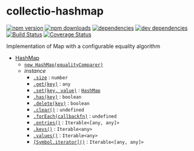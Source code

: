 # collectio-hashmap

[![npm version](https://badge.fury.io/js/collectio-hashmap.svg)](https://www.npmjs.com/package/collectio-hashmap)
[![npm downloads](https://img.shields.io/npm/dt/collectio-hashmap.svg)](https://www.npmjs.com/package/collectio-hashmap)
[![dependencies](https://img.shields.io/david/litichevskiydv/collectio-hashmap.svg)](https://www.npmjs.com/package/collectio-hashmap)
[![dev dependencies](https://img.shields.io/david/dev/litichevskiydv/collectio-hashmap.svg)](https://www.npmjs.com/package/collectio-hashmap)
[![Build Status](https://github.com/litichevskiydv/collectio-hashmap/actions/workflows/ci.yaml/badge.svg?branch=master)](https://github.com/litichevskiydv/collectio-hashmap/actions/workflows/ci.yaml)
[![Coverage Status](https://coveralls.io/repos/github/litichevskiydv/collectio-hashmap/badge.svg?branch=master)](https://coveralls.io/github/litichevskiydv/collectio-hashmap?branch=master)

Implementation of Map with a configurable equality algorithm

- [HashMap](https://github.com/litichevskiydv/collectio-hashmap/wiki/Home)
  - [`new HashMap(equalityComparer)`](https://github.com/litichevskiydv/collectio-hashmap/wiki/constructor)
  - _instance_
    - [`.size`](https://github.com/litichevskiydv/collectio-hashmap/wiki/size) : <code>number</code>
    - [`.get(key)`](https://github.com/litichevskiydv/collectio-hashmap/wiki/get) : <code>any</code>
    - [`.set(key, value)`](https://github.com/litichevskiydv/collectio-hashmap/wiki/set) : [<code>HashMap</code>](Home)
    - [`.has(key)`](https://github.com/litichevskiydv/collectio-hashmap/wiki/has) : <code>boolean</code>
    - [`.delete(key)`](https://github.com/litichevskiydv/collectio-hashmap/wiki/delete) : <code>boolean</code>
    - [`.clear()`](https://github.com/litichevskiydv/collectio-hashmap/wiki/clear) : <code>undefined</code>
    - [`.forEach(callbackfn)`](https://github.com/litichevskiydv/collectio-hashmap/wiki/forEach) : <code>undefined</code>
    - [`.entries()`](https://github.com/litichevskiydv/collectio-hashmap/wiki/entries) : <code>Iterable&lt;[any, any]&gt;</code>
    - [`.keys()`](https://github.com/litichevskiydv/collectio-hashmap/wiki/keys) : <code>Iterable&lt;any&gt;</code>
    - [`.values()`](https://github.com/litichevskiydv/collectio-hashmap/wiki/values) : <code>Iterable&lt;any&gt;</code>
    - [`[Symbol.iterator]()`](https://github.com/litichevskiydv/collectio-hashmap/wiki/Symbol.iterator) : <code>Iterable&lt;[any, any]&gt;</code>
